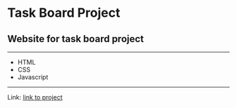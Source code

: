 # Task Board Project
## Website for task board project
---
- HTML
- CSS
- Javascript
---
Link: [link to project]()